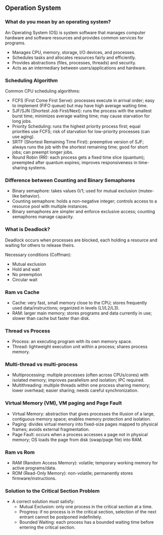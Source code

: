 ## Operation System

### What do you mean by an operating system?
<!-- id: JKE3#s;N,~, noteType: Basic-66869 -->
An Operating System (OS) is system software that manages computer hardware and software resources and provides common services for programs.

- Manages CPU, memory, storage, I/O devices, and processes.
- Schedules tasks and allocates resources fairly and efficiently.
- Provides abstractions (files, processes, threads) and security.
- Acts as an intermediary between users/applications and hardware.

### Scheduling Algorithm
<!-- id: uv|en.AHg$, noteType: Basic-66869 -->
Common CPU scheduling algorithms:

- FCFS (First Come First Serve): processes execute in arrival order; easy to implement (FIFO queue) but may have high average waiting time.
- SJF/SJN (Shortest Job First/Next): runs the process with the smallest burst time; minimizes average waiting time; may cause starvation for long jobs.
- Priority Scheduling: runs the highest priority process first; equal priorities use FCFS; risk of starvation for low-priority processes (can use aging).
- SRTF (Shortest Remaining Time First): preemptive version of SJF; always runs the job with the shortest remaining time; good for short jobs; can preempt longer jobs.
- Round Robin (RR): each process gets a fixed time slice (quantum); preempted after quantum expires; improves responsiveness in time-sharing systems.

### Difference between Counting and Binary Semaphores
<!-- id: yrzG*5gt,9, noteType: Basic-66869 -->

- Binary semaphore: takes values 0/1; used for mutual exclusion (mutex-like behavior).
- Counting semaphore: holds a non-negative integer; controls access to a resource pool with multiple instances.
- Binary semaphores are simpler and enforce exclusive access; counting semaphores manage capacity.



### What is Deadlock?
<!-- id: F[`oHyR0#+, noteType: Basic-66869 -->
Deadlock occurs when processes are blocked, each holding a resource and waiting for others to release theirs.

Necessary conditions (Coffman):
- Mutual exclusion
- Hold and wait
- No preemption
- Circular wait

### Ram vs Cache
<!-- id: KlMh0bw.BW, noteType: Basic-66869 -->
- Cache: very fast, small memory close to the CPU; stores frequently used data/instructions; organized in levels (L1/L2/L3).
- RAM: larger main memory; stores programs and data currently in use; slower than cache but faster than disk.

### Thread vs Process
<!-- id: j$;a%oDmvF, noteType: Basic-66869 -->
- Process: an executing program with its own memory space.
- Thread: lightweight execution unit within a process; shares process memory.

### Multi-thread vs multi-process
<!-- id: Q-XGbT=@Ya, noteType: Basic-66869 -->
- Multiprocessing: multiple processes (often across CPUs/cores) with isolated memory; improves parallelism and isolation; IPC required.
- Multithreading: multiple threads within one process sharing memory; lower overhead; easier sharing; needs careful synchronization.

### Virtual Memory (VM), VM paging and Page Fault
<!-- id: z=/6B}uLg9, noteType: Basic-66869 -->

- Virtual Memory: abstraction that gives processes the illusion of a large, contiguous memory space; enables memory protection and isolation.
- Paging: divides virtual memory into fixed-size pages mapped to physical frames; avoids external fragmentation.
- Page Fault: occurs when a process accesses a page not in physical memory; OS loads the page from disk (swap/page file) into RAM.



### Ram vs Rom
<!-- id: El7a?ezq/J, noteType: Basic-66869 -->
- RAM (Random Access Memory): volatile; temporary working memory for active programs/data.
- ROM (Read-Only Memory): non-volatile; permanently stores firmware/instructions.

### Solution to the Critical Section Problem
<!-- id: yHS9$RuksI, noteType: Basic-66869 -->
- A correct solution must satisfy:
  - Mutual Exclusion: only one process in the critical section at a time.
  - Progress: if no process is in the critical section, selection of the next entrant cannot be postponed indefinitely.
  - Bounded Waiting: each process has a bounded waiting time before entering the critical section.
